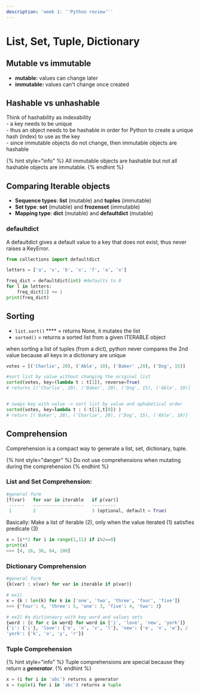```yaml
---
description: 'week 1: ''Python review'''
---
```


# List, Set, Tuple, Dictionary

## Mutable vs immutable

* **mutable:** values can change later&#x20;
* **immutable:** values can't change once created

## Hashable vs unhashable

Think of hashability as indexability\
\- a key needs to be unique\
\- thus an object needs to be hashable in order for Python to create a unique hash (index) to use as the key\
\- since immutable objects do not change, then immutable objects are hashable

{% hint style="info" %}
All immutable objects are hashable but not all hashable objects are immutable.
{% endhint %}

## Comparing Iterable objects&#x20;

* **Sequence types**: **list** (mutable) and **tuples** (immutable)
* **Set type**: **set** (mutable) and **frozenset** (immutable)
* **Mapping type**: **dict** (mutable) and **defaultdict** (mutable)

### defaultdict

A defaultdict gives a default value to a key that does not exist, thus never raises a KeyError.&#x20;

```python
from collections import defaultdict

letters = ['a', 'x', 'b', 'x', 'f', 'a', 'x']

freq_dict = defaultdict(int) #defaults to 0
for l in letters:
    freq_dict[1] += 1
print(freq_dict)
```

## Sorting

* `list.sort()` **** = returns None, it mutates the list
* `sorted()` = returns a sorted list from a given ITERABLE object

when sorting a list of tuples (from a dict), python never compares the 2nd value because all keys in a dictionary are unique

```python
votes = [('Charlie', 20), ('Able', 10), ('Baker' ,20), ('Dog', 15)]

#sort list by value without changing the original list
sorted(votes, key=(lambda t : t[1]), reverse=True)
# returns [('Charlie', 20), ('Baker', 20), ('Dog', 15), ('Able', 10)]


# swaps key with value -> sort list by value and aphabetical order
sorted(votes, key=lambda t : (-t[1],t[0]) )
# return [('Baker', 20), ('Charlie', 20), ('Dog', 15), ('Able', 10)]
```

## Comprehension

Comprehension is a compact way to generate a list, set, dictionary, tuple.&#x20;

{% hint style="danger" %}
Do not use comprehensions when mutating during the comprehension
{% endhint %}

### List and Set Comprehension:

```python
#general form
[f(var)   for var in iterable   if p(var)]
 ------   -------------------   ---------
 1        2                     3 (optional, default = True)
```

Basically: Make a list of iterable (2), only when the value iterated (1) satisfies predicate (3)

```python
x = [i**2 for i in range(1,11) if i%2==0]
print(x)
>>> [4, 16, 36, 64, 100]
```

### Dictionary Comprehension

```python
#general form
{k(var) : v(var) for var in iterable if p(var)}

# ex1)
x = {k : len(k) for k in ['one', 'two', 'three', 'four', 'five']}
>>> {'four': 4, 'three': 5, 'one': 3, 'five': 4, 'two': 3}

# ex2) #a dictionaary with key word and values sets
{word : {c for c in word} for word in ['i', 'love', 'new', 'york']}
{'i': {'i'}, 'love': {'e', 'o', 'v', 'l'}, 'new': {'e', 'n', 'w'}, /
'york': {'k', 'o', 'y', 'r'}}
```

### Tuple Comprehension

{% hint style="info" %}
Tuple comprehensions are special because they return a _**generator**_.
{% endhint %}

```python
x = (i for i in 'abc') returns a generator
x = tuple(i for i in 'abc') returns a tuple
```
